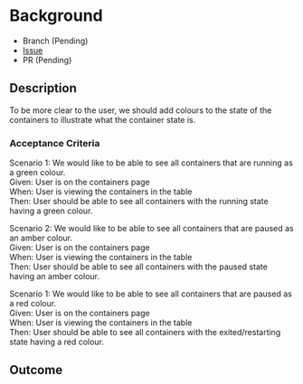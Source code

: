 # Background

- Branch (Pending)
- [Issue](https://github.com/Evanlab02/DockerLens/issues/9)
- PR (Pending)

## Description

To be more clear to the user, we should add colours to the state of the containers to illustrate what the container state is.

### Acceptance Criteria

Scenario 1: We would like to be able to see all containers that are running as a green colour.  
Given: User is on the containers page  
When: User is viewing the containers in the table  
Then: User should be able to see all containers with the running state having a green colour.

Scenario 2: We would like to be able to see all containers that are paused as an amber colour.  
Given: User is on the containers page  
When: User is viewing the containers in the table  
Then: User should be able to see all containers with the paused state having an amber colour.

Scenario 1: We would like to be able to see all containers that are paused as a red colour.  
Given: User is on the containers page  
When: User is viewing the containers in the table  
Then: User should be able to see all containers with the exited/restarting state having a red colour.

## Outcome
